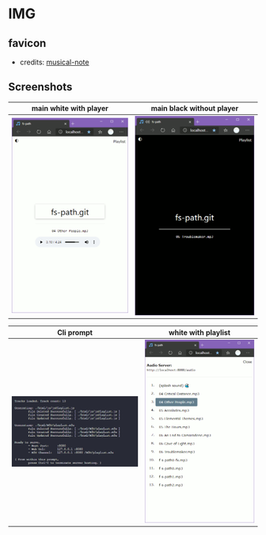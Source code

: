 # IMG

## favicon
* credits: [musical-note](https://favicon.io/emoji-favicons/musical-note/)

## Screenshots

| main white with player | main black without player |
|---|---|
| ![white-player.gif](./screenshots/white-player.gif) | ![black-cover.gif](./screenshots/black-cover.gif) |

|Cli prompt|white with playlist|
|---|---|
| ![term-prompt.gif](./screenshots/term-prompt.gif) | ![white-list.git](./screenshots/white-list.gif) |